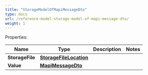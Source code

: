 ```yaml
---
title: "StorageModelOfMapiMessageDto"
type: docs
url: /reference-model-storage-model-of-mapi-message-dto/
weight: 1
---
```


Properties:

Name | Type | Description | Notes
---- | ---- | ----------- | -----
**StorageFile** | [**StorageFileLocation**](/email/reference-model-storage-file-location/) |  | 
**Value** | [**MapiMessageDto**](/email/reference-model-mapi-message-dto/) |  | 


